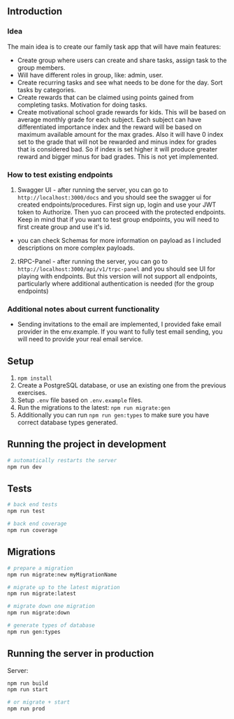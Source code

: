 ## Introduction

### Idea
The main idea is to create our family task app that will have main features:
 - Create group where users can create and share tasks, assign task to the group members.
 - Will have different roles in group, like: admin, user.
 - Create recurring tasks and see what needs to be done for the day. Sort tasks by categories.
 - Create rewards that can be claimed using points gained from completing tasks. Motivation for doing tasks.
 - Create motivational school grade rewards for kids. This will be based on average monthly grade for each subject. Each subject can have differentiated importance index and the reward will be based on maximum available amount for the max grades. Also it will have 0 index set to the grade that will not be rewarded and minus index for grades that is considered bad. So if index is set higher it will produce greater reward and bigger minus for bad grades. This is not yet implemented.

### How to test existing endpoints
 1. Swagger UI - after running the server, you can go to `http://localhost:3000/docs` and you should see the swagger ui for created endpoints/procedures. First sign up, login and use your JWT token to Authorize. Then yuo can proceed with the protected endpoints. Keep in mind that if you want to test group endpoints, you will need to first create group and use it's id.
  - you can check Schemas for more information on payload as I included descriptions on more complex payloads.

 2. tRPC-Panel - after running the server, you can go to `http://localhost:3000/api/v1/trpc-panel` and you should see UI for playing with endpoints. But this version will not support all endpoints, particularly where additional authentication is needed (for the group endpoints)

 ### Additional notes about current functionality
  - Sending invitations to the email are implemented, I provided fake email provider in the env.example. If you want to fully test email sending, you will need to provide your real email service.

## Setup

1. `npm install`
2. Create a PostgreSQL database, or use an existing one from the previous exercises.
3. Setup `.env` file based on `.env.example` files.
4. Run the migrations to the latest: `npm run migrate:gen`
5. Additionally you can run `npm run gen:types` to make sure you have correct database types generated.

## Running the project in development

```bash
# automatically restarts the server
npm run dev
```

## Tests

```bash
# back end tests
npm run test

# back end coverage
npm run coverage
```

## Migrations

```bash
# prepare a migration
npm run migrate:new myMigrationName

# migrate up to the latest migration
npm run migrate:latest

# migrate down one migration
npm run migrate:down

# generate types of database
npm run gen:types
```

## Running the server in production

Server:

```bash
npm run build
npm run start

# or migrate + start
npm run prod
```
